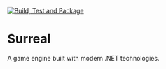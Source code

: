 [![Build, Test and Package](https://github.com/mattkleiny/surreal/actions/workflows/build-and-package.yml/badge.svg)](https://github.com/mattkleiny/surreal/actions/workflows/build-and-package.yml)
# Surreal

A game engine built with modern .NET technologies. 
